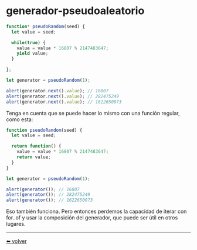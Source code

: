# generador-pseudoaleatorio

````js
function* pseudoRandom(seed) {
  let value = seed;

  while(true) {
    value = value * 16807 % 2147483647;
    yield value;
  }

};

let generator = pseudoRandom(1);

alert(generator.next().value); // 16807
alert(generator.next().value); // 282475249
alert(generator.next().value); // 1622650073
````

Tenga en cuenta que se puede hacer lo mismo con una función regular, como esta:

````js
function pseudoRandom(seed) {
  let value = seed;

  return function() {
    value = value * 16807 % 2147483647;
    return value;
  }
}

let generator = pseudoRandom(1);

alert(generator()); // 16807
alert(generator()); // 282475249
alert(generator()); // 1622650073
````

Eso también funciona. Pero entonces perdemos la capacidad de iterar con for..of y usar la composición del generador, que puede ser útil en otros lugares.

---
[⬅️ volver](https://github.com/VictorHugoAguilar/javascript-interview-questions-explained/blob/main/theory/generators-iterators/generators/readme.md#generador-pseudoaleatorio)
